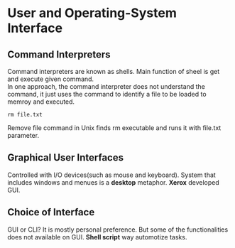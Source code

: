 # User and Operating-System Interface
## Command Interpreters
Command interpreters are known as shells. Main function of sheel is get and execute given command.  
In one approach, the command interpreter does not understand the command, it just uses the command to identify a file to be loaded to memroy and executed.
```
rm file.txt
```
Remove file command in Unix finds rm executable and runs it with file.txt parameter.
## Graphical User Interfaces
Controlled with I/O devices(such as mouse and keyboard). System that includes windows and menues is a __desktop__ metaphor. __Xerox__ developed GUI.  

## Choice of Interface 
GUI or CLI? It is mostly personal preference. But some of the functionalities does not available on GUI. __Shell script__ way automotize tasks.
